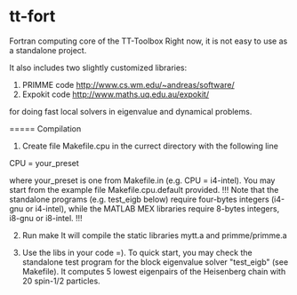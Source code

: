 tt-fort
=======

Fortran computing core of the TT-Toolbox
Right now, it is not easy to use as a standalone project.

It also includes two slightly customized libraries:

1) PRIMME code  http://www.cs.wm.edu/~andreas/software/
2) Expokit code http://www.maths.uq.edu.au/expokit/

for doing fast local solvers in eigenvalue and dynamical problems.

=====
Compilation


1) Create file Makefile.cpu in the currect directory with the following line

  CPU = your_preset

where your_preset is one from Makefile.in (e.g. CPU = i4-intel).
You may start from the example file Makefile.cpu.default provided.
!!!
Note that the standalone programs (e.g. test_eigb below) require 
four-bytes integers (i4-gnu or i4-intel), while the MATLAB MEX
libraries require 8-bytes integers, i8-gnu or i8-intel.
!!!


2) Run make
It will compile the static libraries mytt.a and primme/primme.a

3) Use the libs in your code =).
To quick start, you may check the standalone test program for the block
eigenvalue solver "test_eigb" (see Makefile).
It computes 5 lowest eigenpairs of the Heisenberg chain with 20 spin-1/2 particles.

